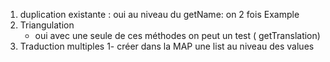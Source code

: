 1) duplication existante : oui au niveau du getName: on 2 fois Example  
2) Triangulation
    - oui avec une seule de ces méthodes on peut un test ( getTranslation)
3) Traduction multiples 
   1- créer dans la MAP une list au niveau des values